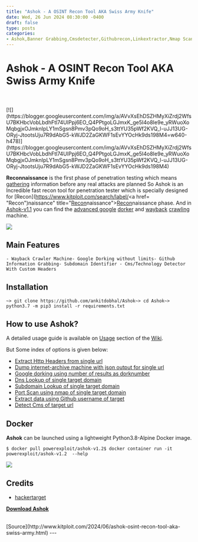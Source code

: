 ```yaml
---
title: "Ashok - A OSINT Recon Tool AKA Swiss Army Knife"
date: Wed, 26 Jun 2024 08:30:00 -0400
draft: false
type: posts
categories: 
- Ashok,Banner Grabbing,Cmsdetecter,Githubrecon,Linkextractor,Nmap Scanning,Recon Tools,Subdomain Finder
---
```

# Ashok - A OSINT Recon Tool AKA Swiss Army Knife

<br/>

<br/>
[![](https://blogger.googleusercontent.com/img/a/AVvXsEhDSZHMyXiZrdj2WfsU7BKHbcVobLbdhFtl74UIPpj6EO_Q4PPtgoLGJmxK_ge5I4o8Ie9e_yRWuoXoMqbgjxOJmknIpLY1mSgsn8Pmv3pQo9oH_s3ttYU35pWf2KVQ_l-uJJ13UG-ORyj-JtootsUju7R9dAbG5-kWJD2ZaGKWF1sEvYYOcHk9ds198M4=w640-h478)](https://blogger.googleusercontent.com/img/a/AVvXsEhDSZHMyXiZrdj2WfsU7BKHbcVobLbdhFtl74UIPpj6EO_Q4PPtgoLGJmxK_ge5I4o8Ie9e_yRWuoXoMqbgjxOJmknIpLY1mSgsn8Pmv3pQo9oH_s3ttYU35pWf2KVQ_l-uJJ13UG-ORyj-JtootsUju7R9dAbG5-kWJD2ZaGKWF1sEvYYOcHk9ds198M4)

**Reconnaissance** is the first phase of penetration testing which means [gathering](https://www.kitploit.com/search/label/Gathering "gathering") information before any real attacks are planned So Ashok is an Incredible fast recon tool for penetration tester which is specially designed for [Recon](https://www.kitploit.com/search/label/<a href= "Recon")naissance" title="[Recon](https://www.kitploit.com/search/label/Recon "Recon")naissance">[Recon](https://www.kitploit.com/search/label/Recon "Recon")naissance phase. And in [Ashok-v1.1](https://github.com/ankitdobhal/Ashok/releases "Ashok-v1.1") you can find the [advanced google](https://github.com/ankitdobhal/Ashok/wiki/Usage#Google-dorking-using-number-of-results-as-dorknumber "advanced google") [dorker](https://www.kitploit.com/search/label/Dorker "dorker") and [wayback](https://github.com/ankitdobhal/Ashok/wiki/Usage#dump-internet-archive-machive-with-json-output-for-single-url "wayback") [crawling](https://www.kitploit.com/search/label/Crawling "crawling") machine.

  

[![](https://blogger.googleusercontent.com/img/a/AVvXsEjKiJOBbdxgV_G8UyDxfYHPzftvrZ4Fkemq0v_cBpmpfbSguBZlQZuGzvrTCKa1oXXDHvB_3ydHbbYi8mT69fCL3GmNOqF81g-oWeCpeJkBQ5_46Q7swkF-Z5fzTDq7o1x1hCkT8aVpQlSKikDowUySGfEFfIh5OgBqCVJuWyezLhF3S8x8-bARuDPDTLg=w640-h474)](https://blogger.googleusercontent.com/img/a/AVvXsEjKiJOBbdxgV_G8UyDxfYHPzftvrZ4Fkemq0v_cBpmpfbSguBZlQZuGzvrTCKa1oXXDHvB_3ydHbbYi8mT69fCL3GmNOqF81g-oWeCpeJkBQ5_46Q7swkF-Z5fzTDq7o1x1hCkT8aVpQlSKikDowUySGfEFfIh5OgBqCVJuWyezLhF3S8x8-bARuDPDTLg)

  

Main Features
-------------

```
- Wayback Crawler Machine- Google Dorking without limits- Github Information Grabbing- Subdomain Identifier - Cms/Technology Detector With Custom Headers
```

Installation
------------

```
~> git clone https://github.com/ankitdobhal/Ashok~> cd Ashok~> python3.7 -m pip3 install -r requirements.txt
```

How to use Ashok?
-----------------

A detailed usage guide is available on [Usage](https://github.com/ankitdobhal/Ashok/wiki/Usage "Usage") section of the [Wiki](https://github.com/ankitdobhal/Ashok/wiki "Wiki").

But Some index of options is given below:

-   [Extract Http Headers from single url](https://github.com/ankitdobhal/Ashok/wiki/Usage#Extract-Http-Headers-from-single-url "Extract Http Headers from single url")
-   [Dump internet-archive machine with json output for single url](https://github.com/ankitdobhal/Ashok/wiki/Usage#dump-internet-archive-machive-with-json-output-for-single-url "Dump internet-archive machine with json output for single url")
-   [Google dorking using number of results as dorknumber](https://github.com/ankitdobhal/Ashok/wiki/Usage#Google-dorking-using-number-of-results-as-dorknumber "Google dorking using number of results as dorknumber")
-   [Dns Lookup of single target domain](https://github.com/ankitdobhal/Ashok/wiki/Usage#Dns-Lookup-of-single-target-domain "Dns Lookup of single target domain")
-   [Subdomain Lookup of single target domain](https://github.com/ankitdobhl/Ashok/wiki/Usage#Subdomain-Lookup-of-single-target-domain "Subdomain Lookup of single target domain")
-   [Port Scan using nmap of single target domain](https://github.com/ankitdobhal/Ashok/wiki/Usage#Port-Scan-using-nmap-of-single-target-domain "Port Scan using nmap of single target domain")
-   [Extract data using Github username of target](https://github.com/ankitdobhal/Ashok/wiki/Usage#Extract-data-using-Github-username-of-target "Extract data using Github username of target")
-   [Detect Cms of target url](https://github.com/ankitdobhal/Ashok/wiki/Usage#Detect-Cms-of-target-url "Detect Cms of target url")

Docker
------

**Ashok** can be launched using a lightweight Python3.8-Alpine Docker image.

```
$ docker pull powerexploit/ashok-v1.2$ docker container run -it powerexploit/ashok-v1.2  --help
```

[![](https://blogger.googleusercontent.com/img/a/AVvXsEhDSZHMyXiZrdj2WfsU7BKHbcVobLbdhFtl74UIPpj6EO_Q4PPtgoLGJmxK_ge5I4o8Ie9e_yRWuoXoMqbgjxOJmknIpLY1mSgsn8Pmv3pQo9oH_s3ttYU35pWf2KVQ_l-uJJ13UG-ORyj-JtootsUju7R9dAbG5-kWJD2ZaGKWF1sEvYYOcHk9ds198M4=w640-h478)](https://blogger.googleusercontent.com/img/a/AVvXsEhDSZHMyXiZrdj2WfsU7BKHbcVobLbdhFtl74UIPpj6EO_Q4PPtgoLGJmxK_ge5I4o8Ie9e_yRWuoXoMqbgjxOJmknIpLY1mSgsn8Pmv3pQo9oH_s3ttYU35pWf2KVQ_l-uJJ13UG-ORyj-JtootsUju7R9dAbG5-kWJD2ZaGKWF1sEvYYOcHk9ds198M4)

  

Credits
-------

-   [hackertarget](https://hackertarget.com/ "hackertarget")

  
  

**[Download Ashok](https://github.com/powerexploit/Ashok "Download Ashok")**

<br/>
[Source](http://www.kitploit.com/2024/06/ashok-osint-recon-tool-aka-swiss-army.html)
---
